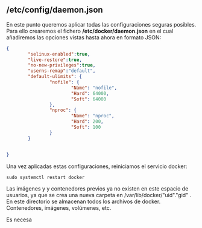 ## /etc/config/daemon.json


En este punto queremos aplicar todas las configuraciones seguras posibles. 
Para ello crearemos el fichero **/etc/docker/daemon.json** en el cual añadiremos las opciones vistas hasta ahora en formato JSON:

```json
{
        "selinux-enabled":true,
        "live-restore":true,
        "no-new-privileges":true,
        "userns-remap":"default",
        "default-ulimits": {
                "nofile": {
                        "Name": "nofile",
                        "Hard": 64000,
                        "Soft": 64000
                },
                "nproc": {
                        "Name": "nproc",
                        "Hard": 200,
                        "Soft": 100
                }
        }


}
```

Una vez aplicadas estas configuraciones, reiniciamos el servicio docker:
````
sudo systemctl restart docker
````

Las imágenes y y contenedores previos ya no existen en este espacio de usuarios, ya que se crea una nueva carpeta en /var/lib/docker/"uid"."gid" .
En este directorio se almacenan todos los archivos de docker. Contenedores, imágenes, volúmenes, etc.

Es necesa